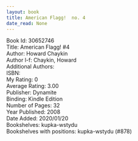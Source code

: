 ```yaml
---
layout: book
title: American Flagg!  no. 4
date_read: None
---
```


Book Id: 30652746<br />
Title: American Flagg! #4<br />
Author: Howard Chaykin<br />
Author l-f: Chaykin, Howard<br />
Additional Authors: <br />
ISBN: <br />
My Rating: 0<br />
Average Rating: 3.00<br />
Publisher: Dynamite<br />
Binding: Kindle Edition<br />
Number of Pages: 32<br />
Year Published: 2008<br />
Date Added: 2020/01/20<br />
Bookshelves: kupka-wstydu<br />
Bookshelves with positions: kupka-wstydu (#878)<br />

